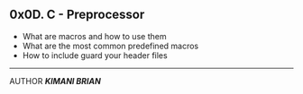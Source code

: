 ## 0x0D. C - Preprocessor

* What are macros and how to use them
* What are the most common predefined macros
* How to include guard your header files
---
AUTHOR
***KIMANI BRIAN***

